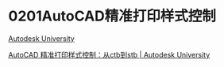 # 0201AutoCAD精准打印样式控制

[Autodesk University](https://www.autodesk.com/autodesk-university/zh-hans)

[AutoCAD 精准打印样式控制：从ctb到stb | Autodesk University](https://www.autodesk.com/autodesk-university/zh-hans/class/AutoCAD-jingzhundayinyangshikongzhicongctbdaostb-2020#video)